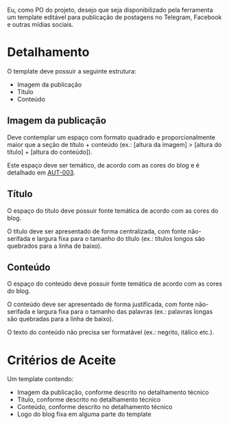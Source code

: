 Eu, como PO do projeto, desejo que seja disponibilizado pela ferramenta um template editável para publicação de postagens no Telegram, Facebook e outras mídias sociais.

# Detalhamento

O template deve possuir a seguinte estrutura:
* Imagem da publicação
* Título
* Conteúdo

## Imagem da publicação

Deve contemplar um espaço com formato quadrado e proporcionalmente maior que a seção de título + conteúdo (ex.: [altura da imagem] > [altura do título] + [altura do conteúdo]).

Este espaço deve ser temático, de acordo com as cores do blog e é detalhado em [AUT-003](AUT-003-upload-imagem.markdown).

## Título

O espaço do título deve possuir fonte temática de acordo com as cores do blog.

O título deve ser apresentado de forma centralizada, com fonte não-serifada e largura fixa para o tamanho do título (ex.: títulos longos são quebrados para a linha de baixo).

## Conteúdo

O espaço do conteúdo deve possuir fonte temática de acordo com as cores do blog.

O conteúdo deve ser apresentado de forma justificada, com fonte não-serifada e largura fixa para o tamanho das palavras (ex.: palavras longas são quebradas para a linha de baixo).

O texto do conteúdo não precisa ser formatável (ex.: negrito, itálico etc.).

# Critérios de Aceite
Um template contendo:
* Imagem da publicação, conforme descrito no detalhamento técnico
* Título, conforme descrito no detalhamento técnico
* Conteúdo, conforme descrito no detalhamento técnico
* Logo do blog fixa em alguma parte do template